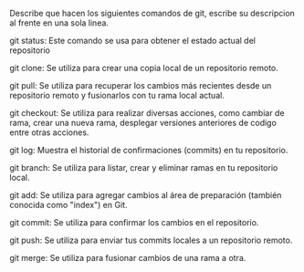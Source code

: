Describe que hacen los siguientes comandos de git, escribe su descripcion al frente en una sola linea.

git status: Este comando se usa para obtener el estado actual del repositorio

git clone: Se utiliza para crear una copia local de un repositorio remoto.

git pull: Se utiliza para recuperar los cambios más recientes desde un repositorio remoto y fusionarlos con tu rama local actual.

git checkout: Se utiliza para realizar diversas acciones, como cambiar de rama, crear una nueva rama, desplegar versiones anteriores de codigo entre otras acciones.

git log: Muestra el historial de confirmaciones (commits) en tu repositorio.

git branch:  Se utiliza para listar, crear y eliminar ramas en tu repositorio local.

git add: Se utiliza para agregar cambios al área de preparación (también conocida como "index") en Git.

git commit: Se utiliza para confirmar los cambios en el repositorio.

git push: Se utiliza para enviar tus commits locales a un repositorio remoto.

git merge: Se utiliza para fusionar cambios de una rama a otra.
